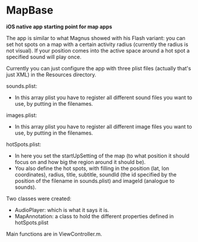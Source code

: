 MapBase
=======


**iOS native app starting point for map apps**

The app is similar to what Magnus showed with his Flash variant: you can set hot spots on a map with a certain activity radius (currently the radius is not visual). If your position comes into the active space around a hot spot a specified sound will play once.

Currently you can just configure the app with three plist files (actually that's just XML) in the Resources directory.

sounds.plist:
- In this array plist you have to register all different sound files you want to use, by putting in the filenames.

images.plist:
- In this array plist you have to register all different image files you want to use, by putting in the filenames.

hotSpots.plist:
- In here you set the startUpSetting of the map (to what position it should focus on and how big the region around it should be).
- You also define the hot spots, with filling in the position (lat, lon coordinates), radius, title, subtitle, soundId (the id specified by the position of the filename in sounds.plist) and imageId (analogue to sounds).

Two classes were created:
- AudioPlayer: which is what it says it is.
- MapAnnotation: a class to hold the different properties defined in hotSpots.plist

Main functions are in ViewController.m.
